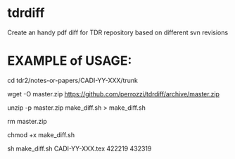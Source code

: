 # tdrdiff

Create an handy pdf diff for TDR repository based on different svn revisions

# EXAMPLE of USAGE:
cd tdr2/notes-or-papers/CADI-YY-XXX/trunk

wget -O master.zip https://github.com/perrozzi/tdrdiff/archive/master.zip

unzip -p master.zip make_diff.sh > make_diff.sh

rm master.zip

chmod +x make_diff.sh

sh make_diff.sh CADI-YY-XXX.tex 422219 432319
